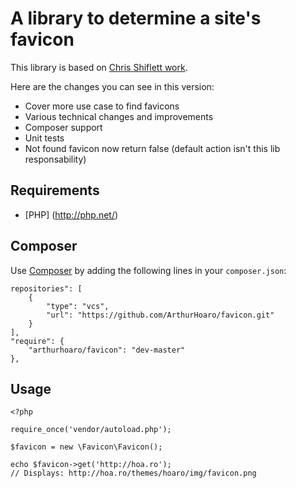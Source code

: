 A library to determine a site's favicon
=======================================

This library is based on [Chris Shiflett work](https://github.com/shiflett/favicon). 

Here are the changes you can see in this version:

  * Cover more use case to find favicons
  * Various technical changes and improvements
  * Composer support
  * Unit tests
  * Not found favicon now return false (default action isn't this lib responsability)

Requirements
------------

- [PHP] (http://php.net/)

Composer
-----

Use [Composer](https://getcomposer.org) by adding the following lines in your `composer.json`:

    repositories": [
        {
            "type": "vcs",
            "url": "https://github.com/ArthurHoaro/favicon.git"
        }
    ],
    "require": {
        "arthurhoaro/favicon": "dev-master"
    },

Usage
-----

    <?php

    require_once('vendor/autoload.php');

    $favicon = new \Favicon\Favicon();

    echo $favicon->get('http://hoa.ro');
    // Displays: http://hoa.ro/themes/hoaro/img/favicon.png
    
